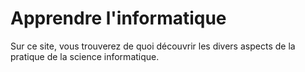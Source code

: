 # Apprendre l'informatique

Sur ce site, vous trouverez de quoi découvrir les divers aspects de la pratique de la science informatique.
